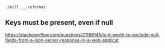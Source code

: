 


```sh

./mill __.reformat

```

## Keys must be present, even if null
https://stackoverflow.com/questions/21188145/is-it-worth-to-exclude-null-fields-from-a-json-server-response-in-a-web-applicat


